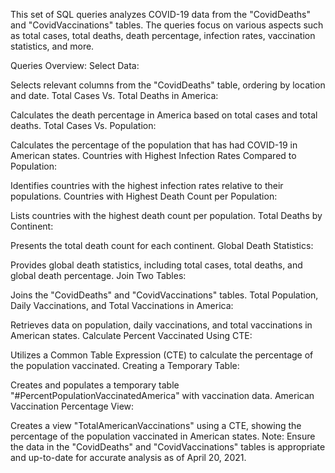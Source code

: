 This set of SQL queries analyzes COVID-19 data from the "CovidDeaths" and "CovidVaccinations" tables. The queries focus on various aspects such as total cases, total deaths, death percentage, infection rates, vaccination statistics, and more.

Queries Overview:
Select Data:

Selects relevant columns from the "CovidDeaths" table, ordering by location and date.
Total Cases Vs. Total Deaths in America:

Calculates the death percentage in America based on total cases and total deaths.
Total Cases Vs. Population:

Calculates the percentage of the population that has had COVID-19 in American states.
Countries with Highest Infection Rates Compared to Population:

Identifies countries with the highest infection rates relative to their populations.
Countries with Highest Death Count per Population:

Lists countries with the highest death count per population.
Total Deaths by Continent:

Presents the total death count for each continent.
Global Death Statistics:

Provides global death statistics, including total cases, total deaths, and global death percentage.
Join Two Tables:

Joins the "CovidDeaths" and "CovidVaccinations" tables.
Total Population, Daily Vaccinations, and Total Vaccinations in America:

Retrieves data on population, daily vaccinations, and total vaccinations in American states.
Calculate Percent Vaccinated Using CTE:

Utilizes a Common Table Expression (CTE) to calculate the percentage of the population vaccinated.
Creating a Temporary Table:

Creates and populates a temporary table "#PercentPopulationVaccinatedAmerica" with vaccination data.
American Vaccination Percentage View:

Creates a view "TotalAmericanVaccinations" using a CTE, showing the percentage of the population vaccinated in American states.
Note: Ensure the data in the "CovidDeaths" and "CovidVaccinations" tables is appropriate and up-to-date for accurate analysis as of April 20, 2021.
